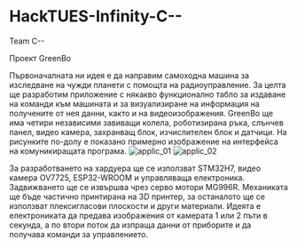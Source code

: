 # HackTUES-Infinity-C--
Team C--


Проект
GreenBo


 Първоначалната ни идея е да направим самоходна машина за изследване на чужди планети с помощта на радиоуправление. За целта ще разработим приложение с някакво функционално табло за издаване на команди към машината и за визуализиране на информация на получените от нея данни, както и на видеоизображения. GreenBo ще има четири независими завиващи колела, роботизирана ръка, слънчев панел, видео камера, захранващ блок, изчислителен блок и датчици. На рисунките по-долу е показано примерно изображение на интерфейса на комуникиращата програма. 
 ![applic_01](https://user-images.githubusercontent.com/71982064/157767343-e3e21c55-7fcc-44e7-834e-7b3c7a2bb58b.png)
![applic_02](https://user-images.githubusercontent.com/71982064/157767397-0df618ca-d80f-43cc-84a7-ac22f6f415e6.png)

 За разработването на хардуера ще се използват STM32H7, видео камера OV7725, ESP32-WROOM и управляваща електроника. Задвижването ще се извършва чрез серво мотори MG996R. Механиката ще бъде частично принтирана на 3D принтер, за останалото ще се използват плексигласови плоскости и други материали. Идеята е електрониката да предава изображения от камерата 1 или 2 пъти в секунда, а по втори поток да изпраща данни от приборите и да получава команди за управлението.
